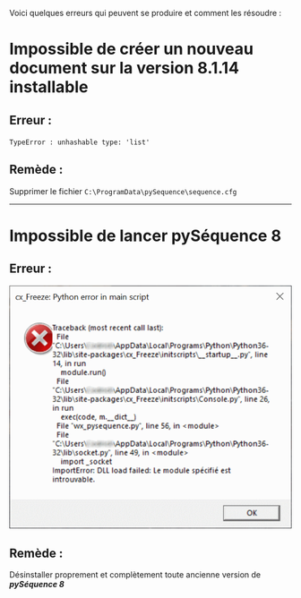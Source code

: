 Voici quelques erreurs qui peuvent se produire et comment les résoudre :

# Impossible de créer un nouveau document sur la version 8.1.14 installable
## Erreur :
`TypeError : unhashable type: 'list'`

## Remède :
Supprimer le fichier `C:\ProgramData\pySequence\sequence.cfg`

---

# Impossible de lancer __**pySéquence 8**__
## Erreur :
![](/images/Erreur_DLL.png)

## Remède :
Désinstaller proprement et complètement toute ancienne version de __*pySéquence 8*__
